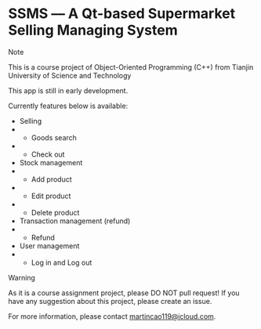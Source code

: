 # SSMS –– A Qt-based Supermarket Selling Managing System

> [!NOTE]
> This is a course project of Object-Oriented Programming (C++) from Tianjin University of Science and Technology

This app is still in early development.

Currently features below is available:

- Selling
- - Goods search
- - Check out
- Stock management
- - Add product
- - Edit product
- - Delete product
- Transaction management (refund)
- - Refund
- User management
- - Log in and Log out

> [!WARNING]
> As it is a course assignment project, please DO NOT pull request! If you have any suggestion about this project, please create an issue.
>

For more information, please contact <a href="mailto:martincao119@icloud.com">martincao119@icloud.com</a>.
